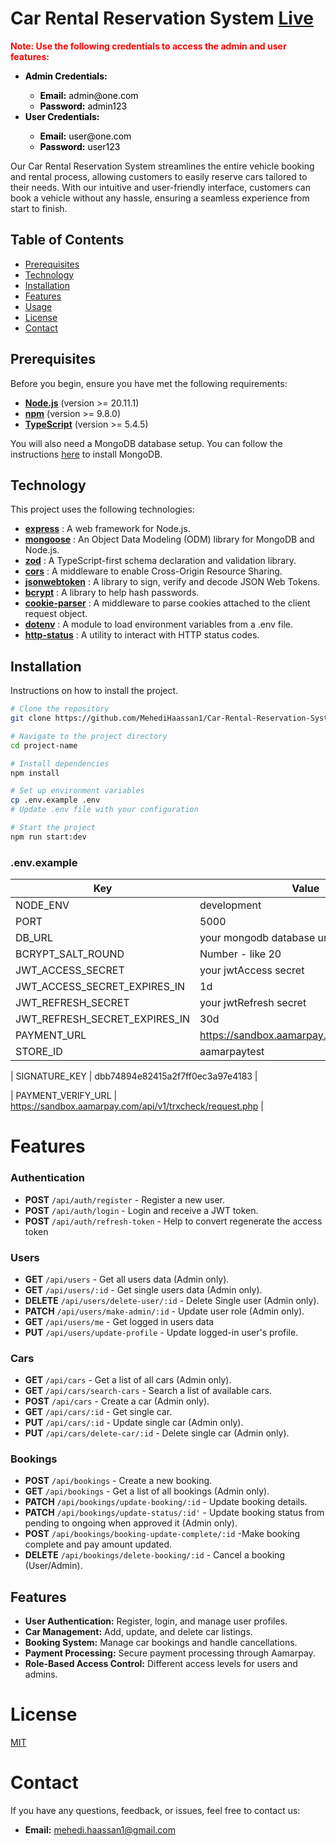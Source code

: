 # Car Rental Reservation System [Live](https://car-rental-reservation-system-backend.vercel.app/)

<p style="color: red; font-weight: bold;">
    <strong>Note:</strong> Use the following credentials to access the admin and user features:
</p>
<ul style="color: black;">
    <li><strong>Admin Credentials:</strong></li>
    <ul>
        <li><strong>Email:</strong> admin@one.com</li>
        <li><strong>Password:</strong> admin123</li>
    </ul>
    <li><strong>User Credentials:</strong></li>
    <ul>
        <li><strong>Email:</strong> user@one.com</li>
        <li><strong>Password:</strong> user123</li>
    </ul>
</ul>

Our Car Rental Reservation System streamlines the entire vehicle booking and rental process, allowing customers to easily reserve cars tailored to their needs. With our intuitive and user-friendly interface, customers can book a vehicle without any hassle, ensuring a seamless experience from start to finish.

## Table of Contents

-   [Prerequisites](#prerequisites)
-   [Technology](#technology)
-   [Installation](#installation)
-   [Features](#features)
-   [Usage](#usage)
-   [License](#license)
-   [Contact](#contact)

## Prerequisites

Before you begin, ensure you have met the following requirements:

-   **[Node.js](https://nodejs.org/)** (version >= 20.11.1)
-   **[npm](https://www.npmjs.com/)** (version >= 9.8.0)
-   **[TypeScript](https://www.typescriptlang.org/)** (version >= 5.4.5)

You will also need a MongoDB database setup. You can follow the instructions [here](https://docs.mongodb.com/manual/installation/) to install MongoDB.

## Technology

This project uses the following technologies:

-   **[express](https://www.npmjs.com/package/express)** : A web framework for Node.js.
-   **[mongoose](https://www.npmjs.com/package/mongoose)** : An Object Data Modeling (ODM) library for MongoDB and Node.js.
-   **[zod](https://www.npmjs.com/package/zod)** : A TypeScript-first schema declaration and validation library.
-   **[cors](https://www.npmjs.com/package/cors)** : A middleware to enable Cross-Origin Resource Sharing.
-   **[jsonwebtoken](https://www.npmjs.com/package/jsonwebtoken)** : A library to sign, verify and decode JSON Web Tokens.
-   **[bcrypt](https://www.npmjs.com/package/bcrypt)** : A library to help hash passwords.
-   **[cookie-parser](https://www.npmjs.com/package/cookie-parser)** : A middleware to parse cookies attached to the client request object.
-   **[dotenv](https://www.npmjs.com/package/dotenv)** : A module to load environment variables from a .env file.
-   **[http-status](https://www.npmjs.com/package/http-status)** : A utility to interact with HTTP status codes.

## Installation

Instructions on how to install the project.

```sh
# Clone the repository
git clone https://github.com/MehediHaassan1/Car-Rental-Reservation-System-Backend.git

# Navigate to the project directory
cd project-name

# Install dependencies
npm install

# Set up environment variables
cp .env.example .env
# Update .env file with your configuration

# Start the project
npm run start:dev
```

### .env.example

| Key                           | Value                                     |
| ----------------------------- | ----------------------------------------- |
| NODE_ENV                      | development                               |
| PORT                          | 5000                                      |
| DB_URL                        | your mongodb database url                 |
| BCRYPT_SALT_ROUND             | Number - like 20                          |
| JWT_ACCESS_SECRET             | your jwtAccess secret                     |
| JWT_ACCESS_SECRET_EXPIRES_IN  | 1d                                        |
| JWT_REFRESH_SECRET            | your jwtRefresh secret                    |
| JWT_REFRESH_SECRET_EXPIRES_IN | 30d                                       |
| PAYMENT_URL                   | https://sandbox.aamarpay.com/jsonpost.php |
| STORE_ID                      | aamarpaytest                              |

| SIGNATURE_KEY | dbb74894e82415a2f7ff0ec3a97e4183 |

| PAYMENT_VERIFY_URL | https://sandbox.aamarpay.com/api/v1/trxcheck/request.php |

# Features

### Authentication

-   **POST** `/api/auth/register` - Register a new user.
-   **POST** `/api/auth/login` - Login and receive a JWT token.
-   **POST** `/api/auth/refresh-token` - Help to convert regenerate the access token

### Users

-   **GET** `/api/users` - Get all users data (Admin only).
-   **GET** `/api/users/:id` - Get single users data (Admin only).
-   **DELETE** `/api/users/delete-user/:id` - Delete Single user (Admin only).
-   **PATCH** `/api/users/make-admin/:id` - Update user role (Admin only).
-   **GET** `/api/users/me` - Get logged in users data
-   **PUT** `/api/users/update-profile` - Update logged-in user's profile.

### Cars

-   **GET** `/api/cars` - Get a list of all cars (Admin only).
-   **GET** `/api/cars/search-cars` - Search a list of available cars.
-   **POST** `/api/cars` - Create a car (Admin only).
-   **GET** `/api/cars/:id` - Get single car.
-   **PUT** `/api/cars/:id` - Update single car (Admin only).
-   **PUT** `/api/cars/delete-car/:id` - Delete single car (Admin only).

### Bookings

-   **POST** `/api/bookings` - Create a new booking.
-   **GET** `/api/bookings` - Get a list of all bookings (Admin only).
-   **PATCH** `/api/bookings/update-booking/:id` - Update booking details.
-   **PATCH** `/api/bookings/update-status/:id'` - Update booking status from pending to ongoing when approved it (Admin only).
-   **POST** `/api/bookings/booking-update-complete/:id` -Make booking complete and pay amount updated.
-   **DELETE** `/api/bookings/delete-booking/:id` - Cancel a booking (User/Admin).

## Features

-   **User Authentication:** Register, login, and manage user profiles.
-   **Car Management:** Add, update, and delete car listings.
-   **Booking System:** Manage car bookings and handle cancellations.
-   **Payment Processing:** Secure payment processing through Aamarpay.
-   **Role-Based Access Control:** Different access levels for users and admins.

# License

[MIT](https://choosealicense.com/licenses/mit/)

# Contact

If you have any questions, feedback, or issues, feel free to contact us:

-   **Email:** mehedi.haassan1@gmail.com
